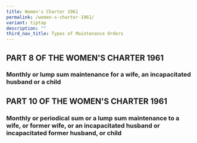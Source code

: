 ```yaml
---
title: Women's Charter 1961
permalink: /women-s-charter-1961/
variant: tiptap
description: ""
third_nav_title: Types of Maintenance Orders
---
```

<h2><strong>PART 8 OF THE WOMEN'S CHARTER 1961</strong></h2>
<h3>Monthly or lump sum maintenance for a wife, an incapacitated husband or a child</h3>
<p></p>
<h2><strong>PART 10 OF THE WOMEN'S CHARTER 1961</strong></h2>
<h3>Monthly or periodical sum or a lump sum maintenance to a wife, or former wife, or an incapacitated husband or incapacitated former husband, or child</h3>
<p></p>
